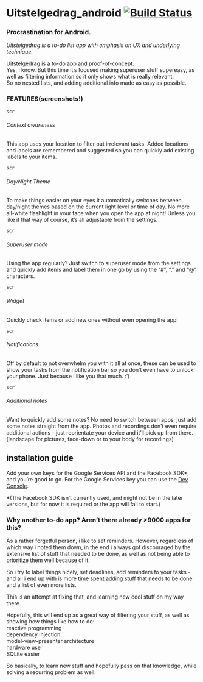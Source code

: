 # Uitstelgedrag_android [![Build Status](https://travis-ci.org/ikbenpinda/uitstelgedrag_android.svg?branch=master)](https://travis-ci.org/ikbenpinda/uitstelgedrag_android) 

### Procrastination for Android.

_Uitstelgedrag is a to-do list app with emphasis on UX and underlying technique._

Uitstelgedrag is a to-do app and proof-of-concept.  
Yes, i know. But this time it’s focused making superuser stuff supereasy, as well as filtering information so it only shows what is really relevant.   
So no nested lists, and adding additional info made as easy as possible.  

### FEATURES(screenshots!)

    scr

###### Context awareness

This app uses your location to filter out irrelevant tasks. Added locations and labels are remembered and suggested so you can quickly add existing labels to your items.  

    scr

###### Day/Night Theme

To make things easier on your eyes it automatically switches between day/night themes based on the current light level or time of day. No more all-white flashlight in your face when you open the app at night! Unless you like it that way of course, it’s all adjustable from the settings.  
    
    scr

###### Superuser mode

Using the app regularly? Just switch to superuser mode from the settings and quickly add items and label them in one go by using the “#”, “,” and “@” characters.  

    scr

###### Widget

Quickly check items or add new ones without even opening the app!  

    scr

###### Notifications

Off by default to not overwhelm you with it all at once, these can be used to show your tasks from the notification bar so you don’t even have to unlock your phone. Just because i like you that much. :’)  

    scr

###### Additional notes

Want to quickly add some notes? No need to switch between apps, just add some notes straight from the app. Photos and recordings don’t even require additional actions - just reorientate your device and it’ll pick up from there. (landscape for pictures, face-down or to your body for recordings)  

## installation guide

Add your own keys for the Google Services API and the Facebook SDK*, and you’re good to go. For the Google Services key you can use the [Dev Console](https://console.developers.google.com/?pli=1).  

*(The Facebook SDK isn’t currently used, and might not be in the later versions, but for now it is required or the app will fail to start.)  

### Why another to-do app? Aren’t there already >9000 apps for this?

As a rather forgetful person, i like to set reminders. However, regardless of which way i noted them down, in the end i always got discouraged by the extensive list of stuff that needed to be done, as well as not being able to prioritize them well because of it.  

So i try to label things nicely, set deadlines, add reminders to your tasks - and all i end up with is more time spent adding stuff that needs to be done and a list of even more lists.  

This is an attempt at fixing that, and learning new cool stuff on my way there.  

Hopefully, this will end up as a great way of filtering your stuff, as well as showing how things like how to do:  
reactive programming  
dependency injection  
model-view-presenter architecture  
hardware use  
SQLite easier  

So basically, to learn new stuff and hopefully pass on that knowledge, while solving a recurring problem as well.  
